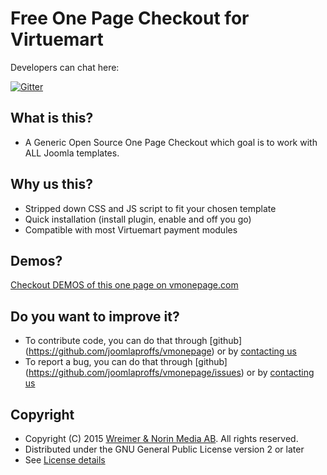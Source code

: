 Free One Page Checkout for Virtuemart
====================================

Developers can chat here: 

[![Gitter](https://badges.gitter.im/Join%20Chat.svg)](https://gitter.im/joomlaproffs/vmonepage)

What is this?
---------------------

* A Generic Open Source One Page Checkout which goal is to work with ALL Joomla templates.

Why us this?
---------------------
* Stripped down CSS and JS script to fit your chosen template
* Quick installation (install plugin, enable and off you go)
* Compatible with most Virtuemart payment modules

Demos?
---------------------
[Checkout DEMOS of this one page on vmonepage.com](http://vmonepage.com)

Do you want to improve it?
---------------------
* To contribute code, you can do that through [github] (https://github.com/joomlaproffs/vmonepage) or by [contacting us](http://vmonepage.com) 
* To report a bug, you can do that through [github] (https://github.com/joomlaproffs/vmonepage/issues) or by [contacting us](http://vmonepage.com) 

Copyright
---------------------
* Copyright (C) 2015 [Wreimer & Norin Media AB](http://wnmedia.se). All rights reserved.
* Distributed under the GNU General Public License version 2 or later
* See [License details](https://docs.joomla.org/Joomla_Licenses)
